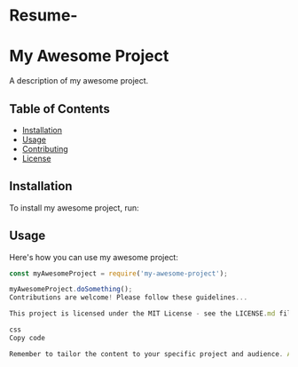 # Resume-
# My Awesome Project

A description of my awesome project.

## Table of Contents

- [Installation](#installation)
- [Usage](#usage)
- [Contributing](#contributing)
- [License](#license)

## Installation

To install my awesome project, run:

## Usage

Here's how you can use my awesome project:

```javascript
const myAwesomeProject = require('my-awesome-project');

myAwesomeProject.doSomething();
Contributions are welcome! Please follow these guidelines...

This project is licensed under the MIT License - see the LICENSE.md file for details.

css
Copy code

Remember to tailor the content to your specific project and audience. A well-written README can greatly improve the usability and adoption of your project.
